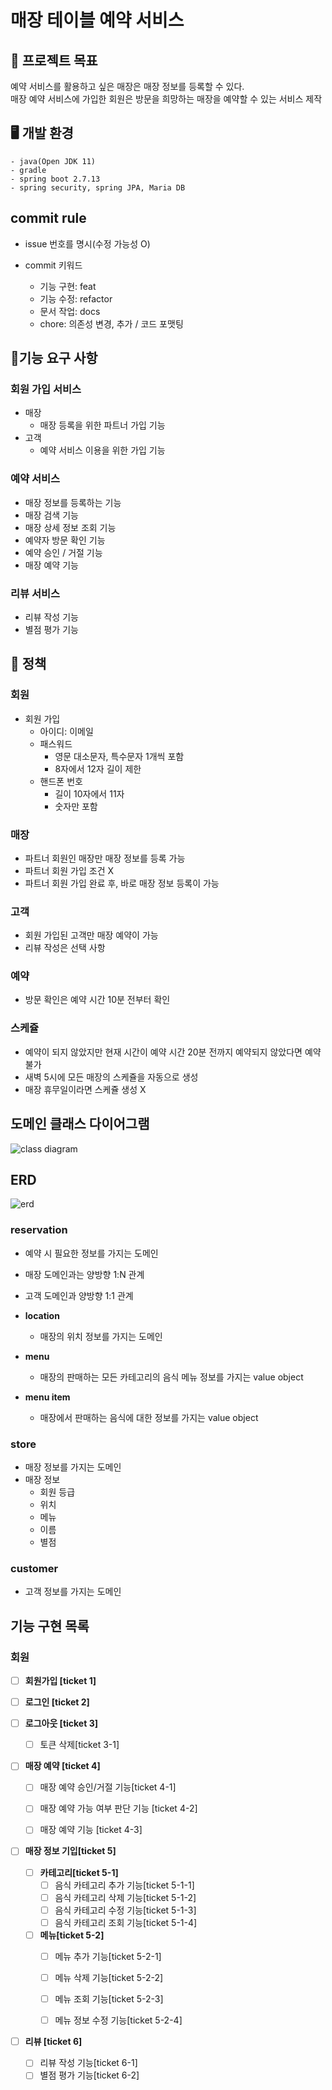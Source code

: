 # 매장 테이블 예약 서비스

## 🎯 프로젝트 목표
예약 서비스를 활용하고 싶은 매장은 매장 정보를 등록할 수 있다.   
매장 예약 서비스에 가입한 회원은 방문을 희망하는 매장을 예약할 수 있는 서비스 제작

## 🖥 개발 환경
```text
- java(Open JDK 11)
- gradle 
- spring boot 2.7.13
- spring security, spring JPA, Maria DB
```

## commit rule
- issue 번호를 명시(수정 가능성 O)

- commit 키워드
  - 기능 구현: feat
  - 기능 수정: refactor
  - 문서 작업: docs
  - chore: 의존성 변경, 추가 / 코드 포맷팅


## 📌기능 요구 사항

### 회원 가입 서비스
  - 매장
    - 매장 등록을 위한 파트너 가입 기능
  - 고객
    - 예약 서비스 이용을 위한 가입 기능


### 예약 서비스
  - 매장 정보를 등록하는 기능
  - 매장 검색 기능 
  - 매장 상세 정보 조회 기능
  - 예약자 방문 확인 기능
  - 예약 승인 / 거절 기능
  - 매장 예약 기능


### 리뷰 서비스
  - 리뷰 작성 기능
  - 별점 평가 기능


## 📢 정책

### 회원
  - 회원 가입
    - 아이디: 이메일
    - 패스워드
      - 영문 대소문자, 특수문자 1개씩 포함
      - 8자에서 12자 길이 제한
    - 핸드폰 번호
      - 길이 10자에서 11자
      - 숫자만 포함

### 매장
  - 파트너 회원인 매장만 매장 정보를 등록 가능
  - 파트너 회원 가입 조건 X
  - 파트너 회원 가입 완료 후, 바로 매장 정보 등록이 가능

### 고객
  - 회원 가입된 고객만 매장 예약이 가능
  - 리뷰 작성은 선택 사항 

### 예약
  - 방문 확인은 예약 시간 10분 전부터 확인


### 스케쥴
   - 예약이 되지 않았지만 현재 시간이 예약 시간 20분 전까지 예약되지 않았다면 예약 불가
   - 새벽 5시에 모든 매장의 스케쥴을 자동으로 생성
   - 매장 휴무일이라면 스케쥴 생성 X

## 도메인 클래스 다이어그램
![class diagram](store_reservation_diagram_with_aggregate.drawio.png)

## ERD
![erd](store_reservation_ERD.png)

### reservation
  - 예약 시 필요한 정보를 가지는 도메인
  - 매장 도메인과는 양방향 1:N 관계
  - 고객 도메인과 양방향 1:1 관계


  - **location**
      - 매장의 위치 정보를 가지는 도메인
  -  **menu**
      - 매장의 판매하는 모든 카테고리의 음식 메뉴 정보를 가지는 value object
  - **menu item**
      - 매장에서 판매하는 음식에 대한 정보를 가지는 value object

### store
  - 매장 정보를 가지는 도메인
  - 매장 정보
    - 회원 등급
    - 위치
    - 메뉴
    - 이름
    - 별점
  
### customer
  - 고객 정보를 가지는 도메인


## 기능 구현 목록

### 회원
- [ ] **회원가입 [ticket 1]**
 

- [ ] **로그인 [ticket 2]**
 
- [ ] **로그아웃 [ticket 3]**
  - [ ] 토큰 삭제[ticket 3-1]


- [ ] **매장 예약 [ticket 4]**
  - [ ] 매장 예약 승인/거절 기능[ticket 4-1]
  - [ ] 매장 예약 가능 여부 판단 기능 [ticket 4-2]
  - [ ] 매장 예약 기능 [ticket 4-3]
  

- [ ] **매장 정보 기입[ticket 5]**
  - [ ] **카테고리[ticket 5-1]**
    - [ ] 음식 카테고리 추가 기능[ticket 5-1-1]
    - [ ] 음식 카테고리 삭제 기능[ticket 5-1-2]
    - [ ] 음식 카테고리 수정 기능[ticket 5-1-3]
    - [ ] 음식 카테고리 조회 기능[ticket 5-1-4]
  - [ ] **메뉴[ticket 5-2]**
    - [ ] 메뉴 추가 기능[ticket 5-2-1]
    - [ ] 메뉴 삭제 기능[ticket 5-2-2]
    - [ ] 메뉴 조회 기능[ticket 5-2-3]
    - [ ] 메뉴 정보 수정 기능[ticket 5-2-4]


- [ ] **리뷰 [ticket 6]**
  - [ ] 리뷰 작성 기능[ticket 6-1]
  - [ ] 별점 평가 기능[ticket 6-2]